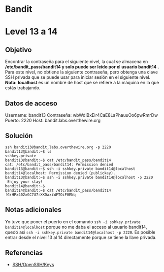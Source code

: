 # Bandit
# Level 13 a 14
## Objetivo
Encontrar la contraseña para el siguiente nivel, la cual se almacena en **/etc/bandit_pass/bandit14 y solo puede ser leído por el usuario bandit14** . 
Para este nivel, no obtiene la siguiente contraseña, pero obtenga una clave SSH privada que se puede usar para iniciar sesión en el siguiente nivel. 
**Nota:** **localhost** es un nombre de host que se refiere a la máquina en la que estás trabajando.

## Datos de acceso
Username: bandit13
Contraseña: wbWdlBxEir4CaE8LaPhauuOo6pwRmrDw
Puerto: 2220
Host:  bandit.labs.overthewire.org

## Solución
 ```shell
ssh bandit13@bandit.labs.overthewire.org -p 2220
bandit13@bandit:~$ ls                                                                                          sshkey.private                                                                                                 bandit13@bandit:~$ cat /etc/bandit_pass/bandit14                                                               cat: /etc/bandit_pass/bandit14: Permission denied                                                              bandit13@bandit:~$ ssh -i sshkey.private bandit14@localhost
bandit14@localhost: Permission denied (publickey).
bandit13@bandit:~$ ssh -i sshkey.private bandit14@localhost -p 2220
  Enjoy your stay!
bandit14@bandit:~$
bandit14@bandit:~$ cat /etc/bandit_pass/bandit14
fGrHPx402xGC7U7rXKDaxiWFTOiF0ENq
```
 
## Notas adicionales
Yo tuve que poner el puerto en el comando ``ssh -i sshkey.private bandit14@localhost`` porque no me daba el acceso al usuario bandit14, quedó así ``ssh -i sshkey.private bandit14@localhost -p 2220``.
Es posible entrar desde el nivel 13 al 14 directamente porque se tiene la llave privada.
 
## Referencias
- [SSH/OpenSSH/Keys](https://help.ubuntu.com/community/SSH/OpenSSH/Keys)
